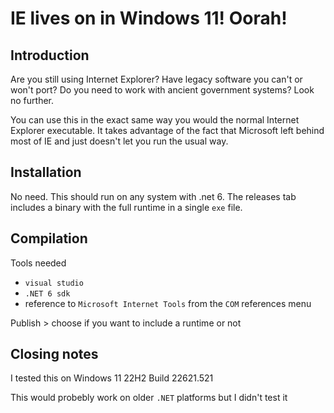 ﻿# IE lives on in Windows 11! Oorah!

## Introduction
Are you still using Internet Explorer? Have legacy software you can't or won't port? Do you need to work with ancient government systems? Look no further.

You can use this in the exact same way you would the normal Internet Explorer executable. It takes advantage of the fact that Microsoft left behind most of IE and just doesn't let you run the usual way.

## Installation
No need. This should run on any system with .net 6. The releases tab includes a binary with the full runtime in a single ```exe``` file.

## Compilation
Tools needed
* ```visual studio```
* ```.NET 6 sdk```
* reference to ```Microsoft Internet Tools``` from the ```COM``` references menu 

Publish > choose if you want to include a runtime or not

## Closing notes
I tested  this on Windows 11 22H2 Build 22621.521

This would probebly work on older ```.NET``` platforms but I didn't test it

